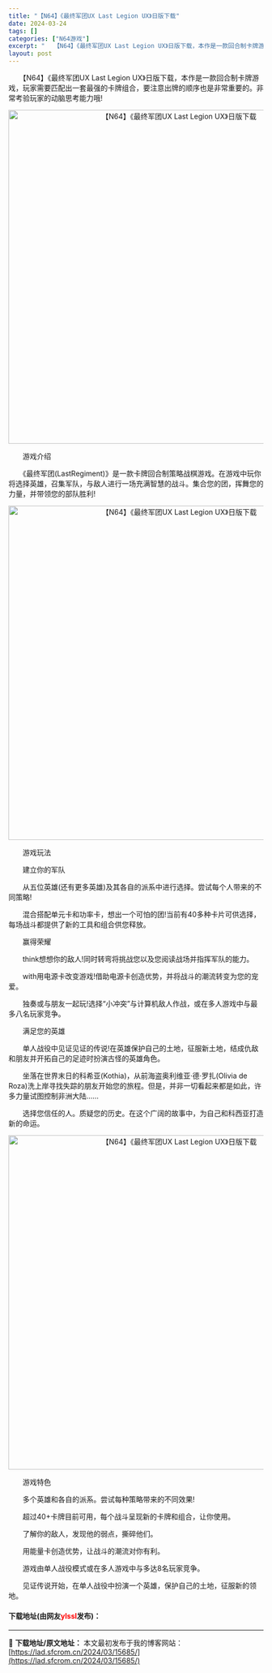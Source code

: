 ```yaml
---
title: "【N64】《最终军团UX Last Legion UX》日版下载"
date: 2024-03-24
tags: []
categories: ["N64游戏"]
excerpt: "　　【N64】《最终军团UX Last Legion UX》日版下载，本作是一款回合制卡牌游戏，玩家需要匹配出一套最强的卡牌组合，要注意出牌的顺序也是非常重要的。非常考验玩家的动脑思考能力哦! 　　游戏介绍 　　《最终军团(LastRegiment)》是一款卡牌回合制策略战棋游戏。在游戏中玩你将选择&hellip;"
layout: post
---
```


 <p>　　【N64】《最终军团UX Last Legion UX》日版下载，本作是一款回合制卡牌游戏，玩家需要匹配出一套最强的卡牌组合，要注意出牌的顺序也是非常重要的。非常考验玩家的动脑思考能力哦!</p> <p align="center"><img align="" border="0" src="https://lad.sfcrom.cn/wp-content/uploads/2024/03/20240324_66003dca871bc.png" width="658" alt="【N64】《最终军团UX Last Legion UX》日版下载" /></p> <p>　　游戏介绍</p> <p>　　《最终军团(LastRegiment)》是一款卡牌回合制策略战棋游戏。在游戏中玩你将选择英雄，召集军队，与敌人进行一场充满智慧的战斗。集合您的团，挥舞您的力量，并带领您的部队胜利!</p> <p align="center"><img align="" border="0" src="https://lad.sfcrom.cn/wp-content/uploads/2024/03/20240324_66003dcc28fa3.png" width="659" alt="【N64】《最终军团UX Last Legion UX》日版下载" /></p> <p>　　游戏玩法</p> <p>　　建立你的军队</p> <p>　　从五位英雄(还有更多英雄)及其各自的派系中进行选择。尝试每个人带来的不同策略!</p> <p>　　混合搭配单元卡和功率卡，想出一个可怕的团!当前有40多种卡片可供选择，每场战斗都提供了新的工具和组合供您释放。</p> <p>　　赢得荣耀</p> <p>　　think想想你的敌人!同时转弯将挑战您以及您阅读战场并指挥军队的能力。</p> <p>　　with用电源卡改变游戏!借助电源卡创造优势，并将战斗的潮流转变为您的宠爱。</p> <p>　　独奏或与朋友一起玩!选择&ldquo;小冲突&rdquo;与计算机敌人作战，或在多人游戏中与最多八名玩家竞争。</p> <p>　　满足您的英雄</p> <p>　　单人战役中见证见证的传说!在英雄保护自己的土地，征服新土地，结成仇敌和朋友并开拓自己的足迹时扮演古怪的英雄角色。</p> <p>　　坐落在世界末日的科希亚(Kothia)，从前海盗奥利维亚&middot;德&middot;罗扎(Olivia de Roza)洗上岸寻找失踪的朋友开始您的旅程。但是，并非一切看起来都是如此，许多力量试图控制非洲大陆&hellip;&hellip;</p> <p>　　选择您信任的人。质疑您的历史。在这个广阔的故事中，为自己和科西亚打造新的命运。</p> <p align="center"><img align="" border="0" src="https://lad.sfcrom.cn/wp-content/uploads/2024/03/20240324_66003dcdca2bd.png" width="659" alt="【N64】《最终军团UX Last Legion UX》日版下载" /></p> <p>　　游戏特色</p> <p>　　多个英雄和各自的派系。尝试每种策略带来的不同效果!</p> <p>　　超过40+卡牌目前可用，每个战斗呈现新的卡牌和组合，让你使用。</p> <p>　　了解你的敌人，发现他的弱点，撕碎他们。</p> <p>　　用能量卡创造优势，让战斗的潮流对你有利。</p> <p>　　游戏由单人战役模式或在多人游戏中与多达8名玩家竞争。</p> <p>　　见证传说开始，在单人战役中扮演一个英雄，保护自己的土地，征服新的领地。</p> <p><h4>下载地址(由网友<font color="red">ylssl</font>发布)：</h4></p> 

---
📖 **下载地址/原文地址：** 本文最初发布于我的博客网站：[https://lad.sfcrom.cn/2024/03/15685/](https://lad.sfcrom.cn/2024/03/15685/)

